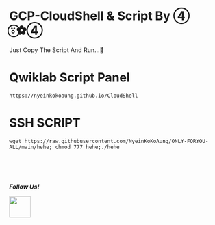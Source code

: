 # GCP-CloudShell & Script By ④ ⍤⃝✿④

Just Copy The Script And Run...🥰

# Qwiklab Script Panel
```
https://nyeinkokoaung.github.io/CloudShell
```

# SSH SCRIPT

```
wget https://raw.githubusercontent.com/NyeinKoKoAung/ONLY-FORYOU-ALL/main/hehe; chmod 777 hehe;./hehe

```
## ㅤ

___Follow Us!___

 <p>    
<div class="div2">
 <span><a href="https://t.me/nkka404"><img src="https://user-images.githubusercontent.com/83800532/143560346-101a5bbb-53c6-4d1d-90c9-364c3355a6b7.png" alt=""width="50"height="50"/></a></span>
